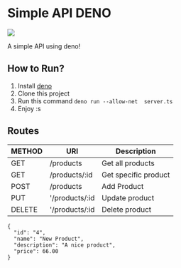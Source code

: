 # Simple API DENO

![](https://imgr.co/cache/img/90feda064b7bd52f4b604cc4587b1a18.jpg)

A simple API using deno!

## How to Run?

1. Install [deno](https://deno.land/#installation)
2. Clone this project
3. Run this command `deno run --allow-net  server.ts`
4. Enjoy :s

## Routes

| METHOD | URI | Description |
| ----- | ---- | ---- |
| GET | /products | Get all products |
| GET | /products/:id | Get specific product |
| POST | /products | Add Product |
| PUT | '/products/:id | Update product |
| DELETE | '/products/:id | Delete product


```
{
  "id": "4",
  "name": "New Product",
  "description": "A nice product",
  "price": 66.00
}
```
